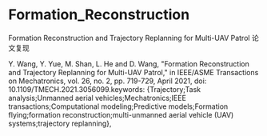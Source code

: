 # Formation_Reconstruction
Formation Reconstruction and Trajectory Replanning for Multi-UAV Patrol 论文复现








Y. Wang, Y. Yue, M. Shan, L. He and D. Wang, "Formation Reconstruction and Trajectory Replanning for Multi-UAV Patrol," in IEEE/ASME Transactions on Mechatronics, vol. 26, no. 2, pp. 719-729, April 2021, doi: 10.1109/TMECH.2021.3056099.keywords: {Trajectory;Task analysis;Unmanned aerial vehicles;Mechatronics;IEEE transactions;Computational modeling;Predictive models;Formation flying;formation reconstruction;multi-unmanned aerial vehicle (UAV) systems;trajectory replanning},


